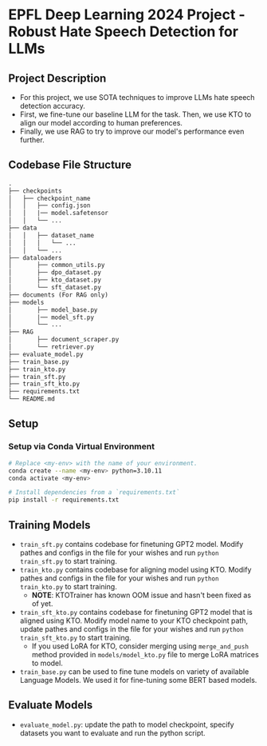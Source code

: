 # EPFL Deep Learning 2024 Project - Robust Hate Speech Detection for LLMs

## Project Description

- For this project, we use SOTA techniques to improve LLMs hate speech detection accuracy.
- First, we fine-tune our baseline LLM for the task. Then, we use KTO to align our model according to human preferences.
- Finally, we use RAG to try to improve our model's performance even further. 

## Codebase File Structure

```txt
.
├── checkpoints
│   ├── checkpoint_name
│   │   ├── config.json
│   │   |── model.safetensor
│   │   └── ...
├── data
│   │   ├── dataset_name
│   │   │   └── ...
│   │   └── ...
├── dataloaders
│       ├── common_utils.py
│       ├── dpo_dataset.py
│       ├── kto_dataset.py
│       └── sft_dataset.py
├── documents (For RAG only)
├── models
│       ├── model_base.py
│       |── model_sft.py
│       └── ...
├── RAG
│       ├── document_scraper.py
│       └── retriever.py
├── evaluate_model.py
├── train_base.py
├── train_kto.py
├── train_sft.py
├── train_sft_kto.py
├── requirements.txt
└── README.md
```

## Setup

### Setup via Conda Virtual Environment

```bash
# Replace <my-env> with the name of your environment.
conda create --name <my-env> python=3.10.11
conda activate <my-env>

# Install dependencies from a `requirements.txt`
pip install -r requirements.txt
```


## Training Models
- `train_sft.py` contains codebase for finetuning GPT2 model. Modify pathes and configs in the file for your wishes and run `python train_sft.py` to start training.
- `train_kto.py` contains codebase for aligning model using KTO. Modify pathes and configs in the file for your wishes and run `python train_kto.py` to start training.
  - __NOTE__: KTOTrainer has known OOM issue and hasn't been fixed as of yet.
- `train_sft_kto.py` contains codebase for finetuning GPT2 model that is aligned using KTO. Modify model name to your KTO checkpoint path, update pathes and configs in the file for your wishes and run `python train_sft_kto.py` to start training.
  - If you used LoRA for KTO, consider merging using `merge_and_push` method provided in `models/model_kto.py` file to merge LoRA matrices to model. 
- `train_base.py` can be used to fine tune models on variety of available Language Models. We used it for fine-tuning some BERT based models.

## Evaluate Models
- `evaluate_model.py`: update the path to model checkpoint, specify datasets you want to evaluate and run the python script.
